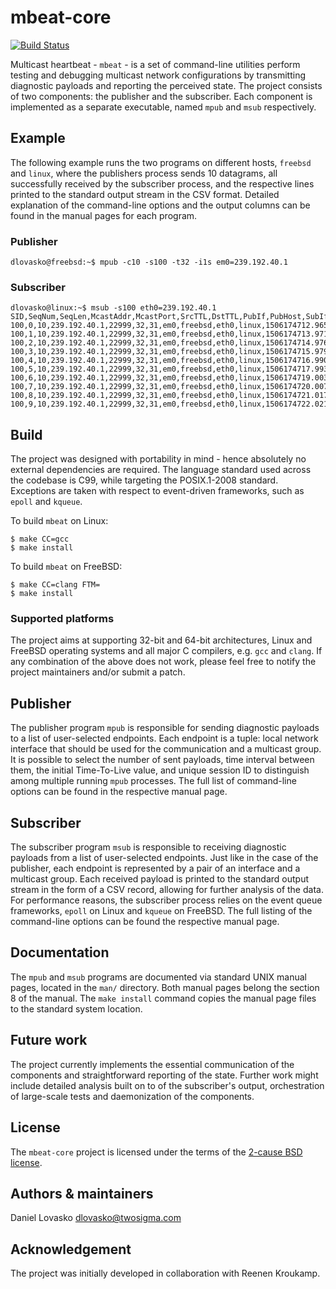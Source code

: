 # mbeat-core

[![Build Status](https://travis-ci.org/twosigma/mbeat-core.svg?branch=master)](https://travis-ci.org/twosigma/mbeat-core)

Multicast heartbeat - `mbeat` - is a set of command-line utilities perform
testing and debugging multicast network configurations by transmitting
diagnostic payloads and reporting the perceived state. The project
consists of two components: the publisher and the subscriber. Each
component is implemented as a separate executable, named `mpub` and `msub`
respectively.

## Example
The following example runs the two programs on different hosts, `freebsd`
and `linux`, where the publishers process sends 10 datagrams, all
successfully received by the subscriber process, and the respective lines
printed to the standard output stream in the CSV format. Detailed
explanation of the command-line options and the output columns can be
found in the manual pages for each program.

### Publisher
```
dlovasko@freebsd:~$ mpub -c10 -s100 -t32 -i1s em0=239.192.40.1
```

### Subscriber
```
dlovasko@linux:~$ msub -s100 eth0=239.192.40.1
SID,SeqNum,SeqLen,McastAddr,McastPort,SrcTTL,DstTTL,PubIf,PubHost,SubIf,SubHost,TimeDep,TimeArr
100,0,10,239.192.40.1,22999,32,31,em0,freebsd,eth0,linux,1506174712.965,1506174712.965
100,1,10,239.192.40.1,22999,32,31,em0,freebsd,eth0,linux,1506174713.971,1506174713.971
100,2,10,239.192.40.1,22999,32,31,em0,freebsd,eth0,linux,1506174714.976,1506174714.977
100,3,10,239.192.40.1,22999,32,31,em0,freebsd,eth0,linux,1506174715.979,1506174715.979
100,4,10,239.192.40.1,22999,32,31,em0,freebsd,eth0,linux,1506174716.990,1506174716.991
100,5,10,239.192.40.1,22999,32,31,em0,freebsd,eth0,linux,1506174717.993,1506174717.993
100,6,10,239.192.40.1,22999,32,31,em0,freebsd,eth0,linux,1506174719.003,1506174719.003
100,7,10,239.192.40.1,22999,32,31,em0,freebsd,eth0,linux,1506174720.007,1506174720.007
100,8,10,239.192.40.1,22999,32,31,em0,freebsd,eth0,linux,1506174721.017,1506174721.017
100,9,10,239.192.40.1,22999,32,31,em0,freebsd,eth0,linux,1506174722.021,1506174722.022
```

## Build
The project was designed with portability in mind - hence absolutely no
external dependencies are required. The language standard used across the
codebase is C99, while targeting the POSIX.1-2008 standard. Exceptions are
taken with respect to event-driven frameworks, such as `epoll` and
`kqueue`.

To build `mbeat` on Linux:
```
$ make CC=gcc
$ make install
```

To build `mbeat` on FreeBSD:
```
$ make CC=clang FTM= 
$ make install
```

### Supported platforms
The project aims at supporting 32-bit and 64-bit architectures, Linux and
FreeBSD operating systems and all major C compilers, e.g. `gcc` and
`clang`. If any combination of the above does not work, please feel free
to notify the project maintainers and/or submit a patch.

## Publisher
The publisher program `mpub` is responsible for sending diagnostic
payloads to a list of user-selected endpoints. Each endpoint is a tuple:
local network interface that should be used for the communication and a
multicast group. It is possible to select the number of sent payloads,
time interval between them, the initial Time-To-Live value, and unique
session ID to distinguish among multiple running `mpub` processes. The
full list of command-line options can be found in the respective manual
page.

## Subscriber
The subscriber program `msub` is responsible to receiving diagnostic
payloads from a list of user-selected endpoints. Just like in the case of
the publisher, each endpoint is represented by a pair of an interface and
a multicast group. Each received payload is printed to the standard output
stream in the form of a CSV record, allowing for further analysis of the
data. For performance reasons, the subscriber process relies on the event
queue frameworks, `epoll` on Linux and `kqueue` on FreeBSD. The full
listing of the command-line options can be found the respective manual
page.

## Documentation
The `mpub` and `msub` programs are documented via standard UNIX manual
pages, located in the `man/` directory. Both manual pages belong the
section 8 of the manual.  The `make install` command copies the manual
page files to the standard system location.

## Future work
The project currently implements the essential communication of the
components and straightforward reporting of the state. Further work might
include detailed analysis built on to of the subscriber's output,
orchestration of large-scale tests and daemonization of the components.

## License
The `mbeat-core` project is licensed under the terms of the [2-cause BSD
license](LICENSE).

## Authors & maintainers
Daniel Lovasko <dlovasko@twosigma.com>

## Acknowledgement
The project was initially developed in collaboration with Reenen Kroukamp.
